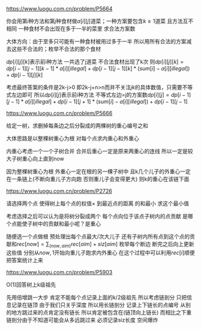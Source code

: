 https://www.luogu.com.cn/problem/P5664

你会用第$i$种方法和第$j$种食材做$a[i][j]$道菜；一种方案要包含$k\geq 1$道菜 且方法互不相同 一种食材不会出现在多于一半的菜里 求合法方案数

大体方向：由于至多只可能有一种食材被用过多于一半 所以用所有合法的方案减去这些不合法的；枚举不合法的那个食材

$dp[i][j][k]$表示前i种方法 一共选了j道菜 不合法食材出现了k次 则$dp[i][j][k]=dp[i-1][j-1][k-1]*a[i][illegal]+dp[i-1][j-1][k]*(sum[i]-a[i][illegal])+dp[i-1][j][k]$

考虑最终答案的条件是2k-j>0 即2k-j+n>n而并不关注$j k$的具体数值，只需要不等式左边即可 所以$dp[i][j]$表示前i种方法 不等式左边=j的方案数$dp[i][j]=dp[i-1][j-1]*a[i][illegal]+dp[i-1][j+1]*(sum[i]-a[i][illegal])+dp[i-1][j-1]$

https://www.luogu.com.cn/problem/P5666

给定一树，求删掉每条边之后分裂成的两棵树的重心编号之和

大体思路是以整棵树重心为根 对每个点求内重心和外重心

内重心考虑一个一个子树合并 合并后重心一定是原来两重心的连线 所以一定是较大子树重心向上直到now

因为整棵树重心为根 外重心一定在根的另一棵子树中 且k几个儿子的外重心一定在一条链上(不断向重儿子方向跑 否则重儿子会变得更大) 则k的重心在该链下面

https://www.luogu.com.cn/problem/P2726

请选择两个点 使得树上每个点的权值$\times$ 到最近点的距离 的和最小 求这个最小值

考虑选择之后可以认为是将树分裂成两个 每个点向位于该点子树内的点贡献 是哪个点能使子树中的贡献和最小呢？是重心

随便选一个点做根 预处理出每个点最大/次大儿子 还有子树内所有点到这个点的贡献和$rec[now]=\sum_{(now,aim)}rec[aim]+siz[aim]$ 枚举每个断边 断完之后向上更新这些值 分别从$now,1$开始向重儿子跑求内外重心 在这个过程中可以利用$rec[i]$顺便把答案统计上来



https://www.luogu.com.cn/problem/P5903

O(1)回答树上k级祖先

先用倍增跳一大步 肯定不能每个点记录上面的k/2级祖先 所以考虑链剖分 只把信息记录在链顶 由于我们只关乎深度 所以用长链剖分 记录上下链长的点编号 从别的地方跳过来的点肯定没有链长 所以肯定被包含在(链顶向上链长) 而相比之下重链剖分由于不知道可能会从多远跳过来 必须记录siz长度 空间爆炸

